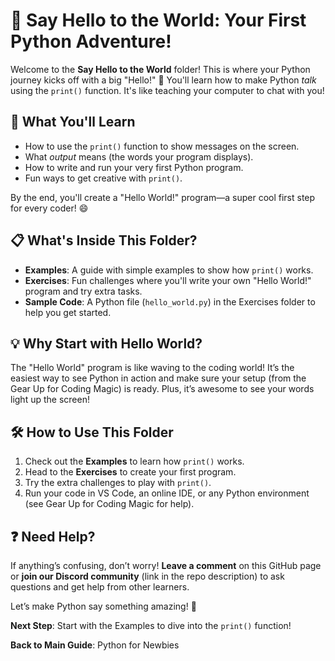 # 🎉 Say Hello to the World: Your First Python Adventure!

Welcome to the **Say Hello to the World** folder! This is where your Python journey kicks off with a big "Hello!" 🚀 You'll learn how to make Python _talk_ using the `print()` function. It's like teaching your computer to chat with you!

## 🌟 What You'll Learn

- How to use the `print()` function to show messages on the screen.
- What _output_ means (the words your program displays).
- How to write and run your very first Python program.
- Fun ways to get creative with `print()`.

By the end, you'll create a "Hello World!" program—a super cool first step for every coder! 😄

## 📋 What's Inside This Folder?

- **Examples**: A guide with simple examples to show how `print()` works.
- **Exercises**: Fun challenges where you'll write your own "Hello World!" program and try extra tasks.
- **Sample Code**: A Python file (`hello_world.py`) in the Exercises folder to help you get started.

## 💡 Why Start with Hello World?

The "Hello World" program is like waving to the coding world! It’s the easiest way to see Python in action and make sure your setup (from the Gear Up for Coding Magic) is ready. Plus, it’s awesome to see your words light up the screen!

## 🛠️ How to Use This Folder

1. Check out the **Examples** to learn how `print()` works.
2. Head to the **Exercises** to create your first program.
3. Try the extra challenges to play with `print()`.
4. Run your code in VS Code, an online IDE, or any Python environment (see Gear Up for Coding Magic for help).

## ❓ Need Help?

If anything’s confusing, don’t worry! **Leave a comment** on this GitHub page or **join our Discord community** (link in the repo description) to ask questions and get help from other learners.

Let’s make Python say something amazing! 🎈

**Next Step**: Start with the Examples to dive into the `print()` function!

**Back to Main Guide**: Python for Newbies